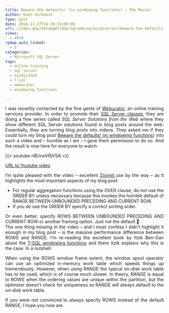 ```yaml
---
title: Beware the defaults! (in windowing functions) – The Movie!
author: Koen Verbeeck
type: post
date: 2014-11-27T14:30:53+00:00
url: /index.php/datamgmt/dbprogramming/mssqlserver/beware-the-defaults-in-windowing-functions-the-movie/
views:
  - 4919
rp4wp_auto_linked:
  - 1
categories:
  - Microsoft SQL Server
tags:
  - online training
  - sql server
  - syndicated
  - t-sql
  - webucator
  - windowing functions

---
```

<p style="text-align: justify;">
  I was recently contacted by the fine gents of <a href="https://www.webucator.com/">Webucator</a>, an online training services provider. In order to promote their <a href="https://www.webucator.com/database/mssql.cfm">SQL Server classes</a>, they are doing a free series called <em>SQL Server Solutions from the Web</em> where they show different SQL Server solutions found in blog posts around the web. Essentially, they are turning blog posts into videos. They asked me if they could turn my blog post <a href="/index.php/datamgmt/dbprogramming/mssqlserver/beware-the-defaults-in-windowing-functions/">Beware the defaults! (in windowing functions)</a> into such a video and &#8211; humble as I am &#8211; I gave them permission to do so. And the result is now here for everyone to watch:
</p>

{{< youtube nBUnoVRjVSA >}}

<p style="text-align: justify;">
  <a href="https://www.youtube.com/watch?v=nBUnoVRjVSA">URL to Youtube video</a>
</p>

<p style="text-align: justify;">
  I&#8217;m quite pleased with the video &#8211; excellent <a href="http://technet.microsoft.com/en-us/sysinternals/bb897434.aspx">Zoomit </a>use by the way &#8211; as it highlights the most important aspects of my blog post:
</p>

<ul style="text-align: justify;">
  <li>
    For regular aggregation functions using the OVER clause, do not use the ORDER BY unless necessary because this invokes the horrible default of RANGE BETWEEN UNBOUNDED PRECEDING AND CURRENT ROW.
  </li>
  <li>
    If you do use the ORDER BY specify a correct sorting order.
  </li>
</ul>

<p style="text-align: justify;">
  Or even better, specify ROWS BETWEEN UNBOUNDED PRECEDING AND CURRENT ROW or another framing option. Just not the default 🙂<br /> The one thing missing in the video &#8211; and I must confess I didn&#8217;t highlight it enough in my blog post &#8211; is the massive performance difference between ROWS and RANGE. I&#8217;m re-reading the excellent book by Itzik Ben-Gan about the <a href="http://www.amazon.com/Microsoft-High-Performance-Functions-Developer-Reference/dp/0735658366/ref=sr_1_1?ie=UTF8&qid=1417091814&sr=8-1&keywords=windowing+functions">T-SQL windowing functions</a> and there Itzik explains why this is the case. In a nutshell:
</p>

<p style="text-align: justify;">
  When using the ROWS window frame extent, the window spool operator can use an optimized in-memory work table which speeds things up tremendously. However, when using RANGE the typical on-disk work table has to be used, which is of course much slower. In theory, RANGE is equal to ROWS when the ordering values are unique within the partition, but the optimizer doesn&#8217;t check for uniqueness so RANGE will always default to the on-disk work table.
</p>

<p style="text-align: justify;">
  If you were not convinced to always specify ROWS instead of the default RANGE, I hope you now are.
</p>